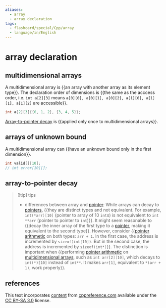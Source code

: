 ```yaml
---
aliases:
  - array
  - array declaration
tags:
  - flashcard/special/Cpp/array
  - language/in/English
---
```


# array declaration

## multidimensional arrays

A multidimensional array is {{an array with another array as its element type}}. The declaration order of dimensions is {{the same as the acccess order, i.e. `int a[2][3]` means `a[0][0], a[0][1], a[0][2], a[1][0], a[1][1], a[1][2]` are accessible}}.

```Cpp
int a[2][3]{{0, 1, 2}, {3, 4, 5}};
```

[Array-to-pointer decay](#array-to-pointer%20decay) is {{applied only once to multidimensional arrays}}.

## arrays of unknown bound

A multidimensional array can {{have an unknown bound only in the first dimension}}.

```Cpp
int valid[][10];
// int error[10][];
```

## array-to-pointer decay

> [!tip] tips
>
> - differences between array and [pointer](pointer%20declaration.md): While arrays can decay to [pointers](pointer%20declaration.md), {{they are distinct types and not equivalent. For example, `int(*arr)[10]` (pointer to array of 10 `int`s) is not equivalent to `int **arr` (pointer to pointer to `int`)}}. It might seem reasonable to {{decay the inner array of the first type to a [pointer](pointer%20declaration.md), making it equivalent to the second type}}. However, consider {{[pointer arithmetic](../../general/pointer%20arithmetic.md) on both types: `arr + 1`. In the first case, the address is incremented by `sizeof(int[10])`. But in the second case, the address is incremented by `sizeof(int*)`}}. The distinction is important when {{performing [pointer arithmetic](../../general/pointer%20arithmetic.md) on [multidimensional arrays](#multidimensional%20arrays), such as `int arr[2][10]`, which decays to `int(*)[10]` instead of `int**`. It makes `arr[1]`, equivalent to `*(arr + 1)`, work properly}}.

## references

This text incorporates [content](https://en.cppreference.com/w/cpp/language/array) from [cppreference.com](https://cppreference.com) available under the [CC BY-SA 3.0](https://creativecommons.org/licenses/by-sa/3.0/) license.
